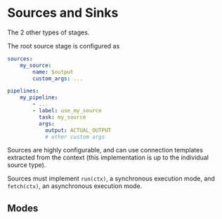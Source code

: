 # Sources and Sinks

The 2 other types of stages.

The root source stage is configured as

```yml
sources:
    my_source:
        name: $output
        custom_args: ...

pipelines:
    my_pipeline:
        - ...
        - label: use_my_source
          task: my_source
          args:
            output: ACTUAL_OUTPUT
            # other custom args
```

Sources are highly configurable, and can use connection templates extracted from the 
context (this implementation is up to the individual source type).

Sources must implement `run(ctx)`, a synchronous execution mode, and `fetch(ctx)`, 
an asynchronous execution mode.

## Modes
